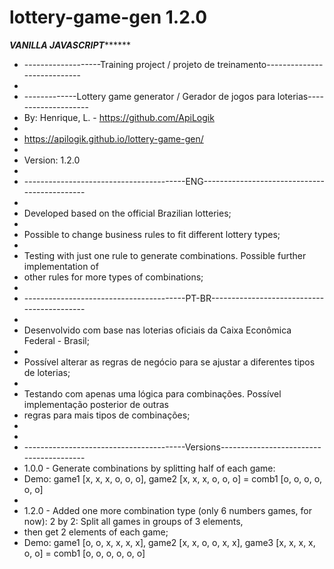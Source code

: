 # lottery-game-gen 1.2.0
*************************************VANILLA JAVASCRIPT*******************************************
* -------------------Training project / projeto de treinamento----------------------------
*
* -------------Lottery game generator / Gerador de jogos para loterias--------------------
* By: Henrique, L. - https://github.com/ApiLogik
* 
* https://apilogik.github.io/lottery-game-gen/
*
* Version: 1.2.0
*
* ----------------------------------------ENG---------------------------------------------
*
* Developed based on the official Brazilian lotteries;
*
* Possible to change business rules to fit different lottery types;
*
* Testing with just one rule to generate combinations. Possible further implementation of 
* other rules for more types of combinations;
* 
* ----------------------------------------PT-BR-------------------------------------------
* 
* Desenvolvido com base nas loterias oficiais da Caixa Econômica Federal - Brasil;
*
* Possível alterar as regras de negócio para se ajustar a diferentes tipos de loterias;
*
* Testando com apenas uma lógica para combinações. Possível implementação posterior de outras
* regras para mais tipos de combinações;
*
*
* ----------------------------------------Versions----------------------------------------
* 1.0.0 - Generate combinations by splitting half of each game:
* Demo: game1 [x, x, x, o, o, o], game2 [x, x, x, o, o, o] = comb1 [o, o, o, o, o, o]
*
* 1.2.0 - Added one more combination type (only 6 numbers games, for now): 2 by 2: Split all games in groups of 3 elements,
* then get 2 elements of each game;
* Demo: game1 [o, o, x, x, x, x], game2 [x, x, o, o, x, x], game3 [x, x, x, x, o, o] = comb1 [o, o, o, o, o, o]
